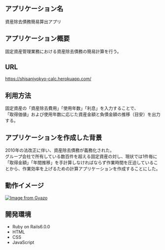 ## アプリケーション名
資産除去債務簡易算出アプリ

## アプリケーション概要
固定資産管理業務における資産除去債務の簡易計算を行う。

## URL 
https://shisanjyokyo-calc.herokuapp.com/

## 利用方法	
固定資産の「資産除去費用」「使用年数」「利息」を入力することで、  
「取得価値」および使用年数に応じた資産金額と負債金額の推移（目安）を出力する。

## アプリケーションを作成した背景	
2010年の法改正に伴い、資産除去債務が義務化された。  
グループ会社で所有している数百件を超える固定資産の対し、現状では1件毎に「取得金額」「年間推移」を手計算しなければならず作業時間を圧迫していることから、作業効率を上げるための計算アプリケーションを作成することにした。

## 動作イメージ
[![Image from Gyazo](https://i.gyazo.com/49b3b9c76fd6b4787b7640ebe7ebb6fe.gif)](https://gyazo.com/49b3b9c76fd6b4787b7640ebe7ebb6fe)

## 開発環境	
- Ruby on Rails6.0.0
- HTML
- CSS
- JavaScript
